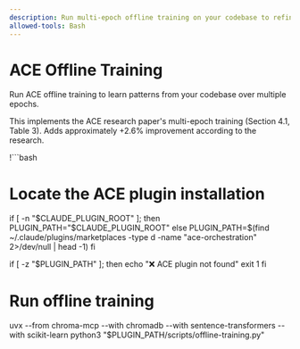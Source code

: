 ```yaml
---
description: Run multi-epoch offline training on your codebase to refine patterns
allowed-tools: Bash
---
```


# ACE Offline Training

Run ACE offline training to learn patterns from your codebase over multiple epochs.

This implements the ACE research paper's multi-epoch training (Section 4.1, Table 3).
Adds approximately +2.6% improvement according to the research.

!```bash
# Locate the ACE plugin installation
if [ -n "$CLAUDE_PLUGIN_ROOT" ]; then
  PLUGIN_PATH="$CLAUDE_PLUGIN_ROOT"
else
  PLUGIN_PATH=$(find ~/.claude/plugins/marketplaces -type d -name "ace-orchestration" 2>/dev/null | head -1)
fi

if [ -z "$PLUGIN_PATH" ]; then
  echo "❌ ACE plugin not found"
  exit 1
fi

# Run offline training
uvx --from chroma-mcp --with chromadb --with sentence-transformers --with scikit-learn python3 "$PLUGIN_PATH/scripts/offline-training.py"
```
